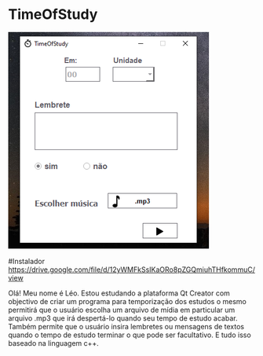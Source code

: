 # TimeOfStudy
![Interface principal de TimeOfStudy](https://github.com/Leumim2020/AppTimeOfStudy_Versao1/blob/master/UItimeofstudy.png)

#Instalador https://drive.google.com/file/d/12yWMFkSsIKaORo8pZGQmiuhTHfkommuC/view

Olá! Meu nome é Léo. Estou estudando a plataforma Qt Creator com objectivo de criar um programa para temporização dos estudos o mesmo permitirá que o usuário 
escolha um arquivo de mídia em particular um arquivo .mp3 que irá despertá-lo quando seu tempo de estudo acabar. 
Também permite que o usuário insira lembretes ou mensagens de textos quando o tempo de estudo terminar o que pode ser facultativo.
E tudo isso baseado na linguagem c++.

